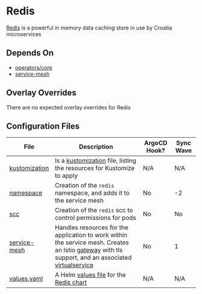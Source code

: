 # Redis

[Redis](https://redis.io/) is a powerful in memory data caching store in use by Croatia microservices

## Depends On

- [operators/core](https://bitbucket.projectcroatia.cloud/projects/DIG/repos/croatia-components/browse/operators/core)
- [service-mesh](https://bitbucket.projectcroatia.cloud/projects/DIG/repos/croatia-components/browse/service-mesh)

## Overlay Overrides

There are no expected overlay overrides for Redis

## Configuration Files

| File | Description | ArgoCD Hook? | Sync Wave |
| ---- | ----------- | ------------ | --------- |
| [kustomization](https://bitbucket.projectcroatia.cloud/projects/DIG/repos/croatia-components/browse/redis/kustomization.yaml) | Is a [kustomization](https://kubernetes.io/docs/tasks/manage-kubernetes-objects/kustomization/#kustomize-feature-list) file, listing the resources for Kustomize to apply | N/A | N/A |
| [namespace](https://bitbucket.projectcroatia.cloud/projects/DIG/repos/croatia-components/browse/redis/namespace.yaml) | Creation of the `redis` namespace, and adds it to the service mesh | No | -2 |
| [scc](https://bitbucket.projectcroatia.cloud/projects/DIG/repos/croatia-components/browse/redis/scc.yaml) | Creation of the `redis` scc to control permissions for pods | No | No |
| [service-mesh](https://bitbucket.projectcroatia.cloud/projects/DIG/repos/croatia-components/browse/redis/service-mesh.yaml) | Handles resources for the application to work within the service mesh. Creates an Istio [gateway](https://istio.io/latest/docs/reference/config/networking/gateway/) with tls support, and an associated [virtualservice](https://istio.io/latest/docs/reference/config/networking/virtual-service/) | No | 1 |
| [values.yaml](https://bitbucket.projectcroatia.cloud/projects/DIG/repos/croatia-components/browse/redis/values.yaml) | A Helm [values file](https://helm.sh/docs/chart_template_guide/values_files/) for the [Redis chart](https://charts.bitnami.com/bitnami) | N/A | N/A |